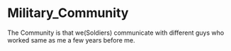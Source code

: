 # Military_Community
The Community is that  we(Soldiers) communicate with different guys who worked same as me a few years before me.
